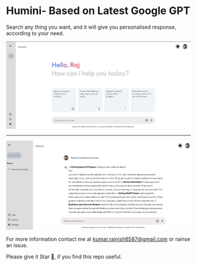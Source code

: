 <h1>Humini- Based on Latest Google GPT</h1>
<p>Search any thing you want, and it will give you personalised response, according to your need.</p>
<img src="humini.jpg">
<hr>
<img src="humini2.jpg">
<p>For more information contact me at <a href="mailto:kumar.rajnish6587@gmail.com">kumar.rajnish6587@gmail.com</a> or rainse an issue.</p>
<p>Please give it Star 🌟, if you find this repo useful.</p>
